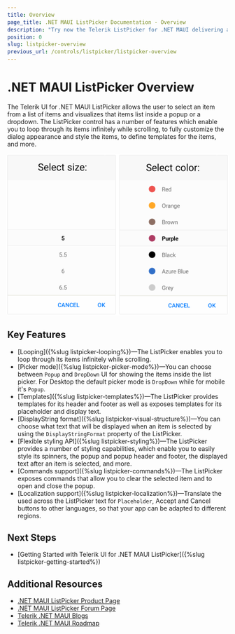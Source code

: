```yaml
---
title: Overview
page_title: .NET MAUI ListPicker Documentation - Overview
description: "Try now the Telerik ListPicker for .NET MAUI delivering a set of options for creating and showing barcodes."
position: 0
slug: listpicker-overview
previous_url: /controls/listpicker/listpicker-overview
---
```


# .NET MAUI ListPicker Overview

The Telerik UI for .NET MAUI ListPicker allows the user to select an item from a list of items and visualizes that items list inside a popup or a dropdown. The ListPicker control has a number of features which enable you to loop through its items infinitely while scrolling, to fully customize the dialog appearance and style the items, to define templates for the items, and more.

![ListPicker Overview](images/list_picker_overview.png)

## Key Features

* [Looping]({%slug listpicker-looping%})&mdash;The ListPicker enables you to loop through its items infinitely while scrolling.
* [Picker mode]({%slug listpicker-picker-mode%})&mdash;You can choose between `Popup` and `DropDown` UI for showing the items inside the list picker. For Desktop the default picker mode is `DropDown` while for mobile it's `Popup`.
* [Templates]({%slug listpicker-templates%})&mdash;The ListPicker provides templates for its header and footer as well as exposes templates for its placeholder and display text.
* [DisplayString format]({%slug listpicker-visual-structure%})&mdash;You can choose what text that will be displayed when an item is selected by using the `DisplayStringFormat` property of the ListPicker.
* [Flexible styling API]({%slug listpicker-styling%})&mdash;The ListPicker provides a number of styling capabilities, which enable you to easily style its spinners, the popup and popup header and footer, the displayed text after an item is selected, and more.
* [Commands support]({%slug listpicker-commands%})&mdash;The ListPicker exposes commands that allow you to clear the selected item and to open and close the popup.
* [Localization support]({%slug listpicker-localization%})&mdash;Translate the used across the ListPicker text for `Placeholder`, Accept and Cancel buttons to other languages, so that your app can be adapted to different regions.

## Next Steps

- [Getting Started with Telerik UI for .NET MAUI ListPicker]({%slug listpicker-getting-started%})

## Additional Resources

- [.NET MAUI ListPicker Product Page](https://www.telerik.com/maui-ui/listpicker)
- [.NET MAUI ListPicker Forum Page](https://www.telerik.com/forums/maui?tagId=1855)
- [Telerik .NET MAUI Blogs](https://www.telerik.com/blogs/mobile-net-maui)
- [Telerik .NET MAUI Roadmap](https://www.telerik.com/support/whats-new/maui-ui/roadmap)
